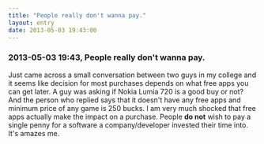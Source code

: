 ```yaml
---
title: "People really don't wanna pay."
layout: entry
date: 2013-05-03 19:43:00
---
```

### 2013-05-03 19:43, People really don't wanna pay. 

Just came across a small conversation between two guys in my college and it seems like decision for most purchases depends on what free apps you can get later. A guy was asking if Nokia Lumia 720 is a good buy or not? And the person who replied says that it doesn't have any free apps and minimum price of any game is 250 bucks. I am very much shocked that free apps actually make the impact on a purchase. People **do not** wish to pay a single penny for a software a company/developer invested their time into. It's amazes me. 

